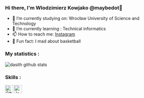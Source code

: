 ### Hi there, I'm Wlodzimierz Kowjako @maybedot👋


- 🏫 I’m currently studying on: Wrocław University of Science and Technology
- 🌱 I’m currently learning : Technical informatics
- 📫 How to reach me: [Instagram](https://www.instagram.com/wlodzimierzyk/)
- 🏀 Fun fact: I mad about basketball

### My statistics : <br/>

![dasith github stats](https://github-readme-stats.vercel.app/api?username=Kowjako&count_private=true&show_icons=true&title_color=2BFFF1&icon_color=2BFFF1&text_color=ffffff&bg_color=000000)


### Skills : <br/>
<img align="left" alt="C#" width="26px" src="https://raw.githubusercontent.com/jmnote/z-icons/master/svg/csharp.svg" />
<img align="left" alt="Java" width="26px" src="https://raw.githubusercontent.com/jmnote/z-icons/master/svg/java.svg" />

